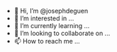 - 👋 Hi, I’m @josephdeguen
- 👀 I’m interested in ...
- 🌱 I’m currently learning ...
- 💞️ I’m looking to collaborate on ...
- 📫 How to reach me ...

<!---
josephdeguen/josephdeguen is a ✨ special ✨ repository because its `README.md` (this file) appears on your GitHub profile.
You can click the Preview link to take a look at your changes.
--->
